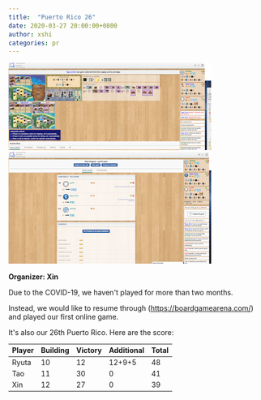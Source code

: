 ```yaml
---
title:  "Puerto Rico 26"
date: 2020-03-27 20:00:00+0800
author: xshi
categories: pr
---
```


<a href="/images/pr_20200327.png">
<img src="/images/pr_20200327.png" width="400"/>
</a>

<a href="/images/pr_20200327_2.png">
<img src="/images/pr_20200327_2.png" width="400"/>
</a>


**Organizer: Xin** 

Due to the COVID-19, we haven't played for more than two months. 

Instead, we would like to resume through (https://boardgamearena.com/) and played our first online game. 

It's also our 26th Puerto Rico. Here are the score: 

| Player | Building | Victory | Additional | Total |
| ------ | -------- | ------- | ---------- | ----- |
| Ryuta  | 10       | 12      | 12+9+5     | 48    |
| Tao    | 11       | 30      | 0          | 41    |
| Xin    | 12       | 27      | 0          | 39    |

